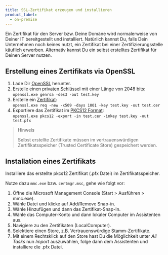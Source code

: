 ```yaml
---
title: SSL-Zertifikat erzeugen und installieren
product_label:
  - on-premise
---
```


Ein Zertifikat für den Server bzw. Deine Domäne wird normalerweise von Deiner IT bereitgestellt und installiert. Natürlich kannst Du, falls Dein Unternehmen noch keines nutzt, ein Zertifikat bei einer Zertifizierungsstelle käuflich erwerben. Alternativ kannst Du ein selbst erstelltes Zertifikat für Deinen Server nutzen.

## Erstellung eines Zertifikats via OpenSSL

1. Lade Dir [OpenSSL](https://www.openssl.org) herunter.
2. Erstelle einen [privaten Schlüssel](https://www.openssl.org/docs/man1.1.1/man1/genrsa.html) mit einer Länge von 2048 bits:  
   `openssl.exe genrsa -des3 -out test.key`
3. Erstelle ein [Zertifikat](https://www.openssl.org/docs/man1.1.1/man1/openssl-req.html):  
   `openssl.exe req -new -x509 -days 1001 -key test.key -out test.cer`
4. Exportiere das Zertifikat im [PKCS12 Format](https://www.openssl.org/docs/man1.1.1/man1/openssl-pkcs12.html):  
   `openssl.exe pkcs12 -export -in test.cer -inkey test.key -out test.pfx`

> Hinweis
>  
> Selbst erstellte Zertifikate müssen im vertrauenswürdigen Zertifikatsspeicher (Trusted Certificate Store) gespeichert werden.

## Installation eines Zertifikats

Installiere das erstellte pkcs12 Zertifikat (.pfx Datei) im Zertifikatsspeicher.

Nutze dazu `mmc.exe` bzw. `certmgr.msc`, gehe wie folgt vor:

1. Öffne die Microsoft Management Console (Start > Ausführen > mmc.exe).
2. Wähle Datei und klicke auf Add/Remove Snap-in.
3. Wähle Hinzufügen und dann das Zertifikat-Snap-In.
4. Wähle das Computer-Konto und dann lokaler Computer im Assistenten aus.
5. Navigiere zu den Zertifikaten (LocalComputer).
6. Selektiere einen Store, z.B. Vertrauenswürdige Stamm-Zertifikate.
7. Mit einem Rechtsklick auf den Store hast Du die Möglichkeit unter *All Tasks* nun *Import* auszuwählen, folge dann dem Assistenten und installiere die .pfx Datei.
